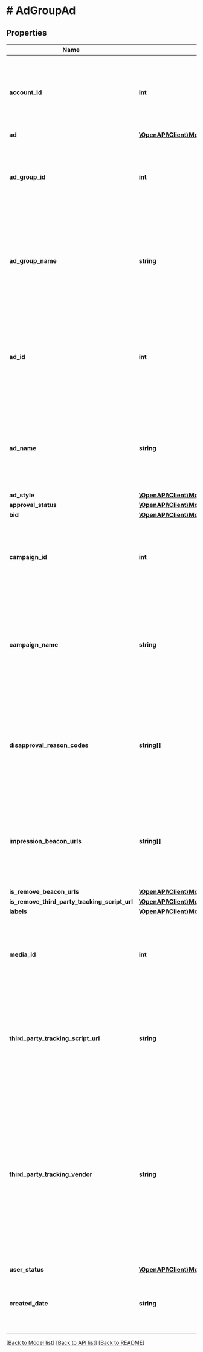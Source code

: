 # # AdGroupAd

## Properties

Name | Type | Description | Notes
------------ | ------------- | ------------- | -------------
**account_id** | **int** | &lt;div lang&#x3D;\&quot;ja\&quot;&gt; アカウントIDです。&lt;br&gt; このフィールドは、リクエストの場合は必須です。 &lt;/div&gt; &lt;div lang&#x3D;\&quot;en\&quot;&gt; Account ID.&lt;br&gt; This field is required in requests. &lt;/div&gt; | [optional]
**ad** | [**\OpenAPI\Client\Model\AdGroupAdServiceAd**](AdGroupAdServiceAd.md) |  | [optional]
**ad_group_id** | **int** | &lt;div lang&#x3D;\&quot;ja\&quot;&gt; 広告グループIDです。&lt;br&gt; このフィールドは、リクエストの場合は必須です。 &lt;/div&gt; &lt;div lang&#x3D;\&quot;en\&quot;&gt; Ad group ID.&lt;br&gt; This field is required in requests. &lt;/div&gt; | [optional]
**ad_group_name** | **string** | &lt;div lang&#x3D;\&quot;ja\&quot;&gt; 広告グループ名です。&lt;br&gt; このフィールドは、レスポンスの際に返却されますが、リクエストの際には無視されます。 &lt;/div&gt; &lt;div lang&#x3D;\&quot;en\&quot;&gt; Ad group name.&lt;br&gt; Although this field will be returned in the response, it will be ignored on input. &lt;/div&gt; | [optional]
**ad_id** | **int** | &lt;div lang&#x3D;\&quot;ja\&quot;&gt; 広告IDです。&lt;br&gt; このフィールドは、ADD時は無視され、SETおよびREMOVE時に必須となります。 &lt;/div&gt; &lt;div lang&#x3D;\&quot;en\&quot;&gt; Ad ID.&lt;br&gt; This field will be ignored in ADD operation, and will be required in SET and REMOVE operation. &lt;/div&gt; | [optional]
**ad_name** | **string** | &lt;div lang&#x3D;\&quot;ja\&quot;&gt; 広告名です。&lt;br&gt; このフィールドは、ADD時は必須となり、SET時は省略可能となります。 &lt;/div&gt; &lt;div lang&#x3D;\&quot;en\&quot;&gt; Ad name.&lt;br&gt; This field is required in ADD operation, and will be optional in SET operation. &lt;/div&gt; | [optional]
**ad_style** | [**\OpenAPI\Client\Model\AdGroupAdServiceAdStyle**](AdGroupAdServiceAdStyle.md) |  | [optional]
**approval_status** | [**\OpenAPI\Client\Model\AdGroupAdServiceApprovalStatus**](AdGroupAdServiceApprovalStatus.md) |  | [optional]
**bid** | [**\OpenAPI\Client\Model\AdGroupAdServiceBid**](AdGroupAdServiceBid.md) |  | [optional]
**campaign_id** | **int** | &lt;div lang&#x3D;\&quot;ja\&quot;&gt; キャンペーンIDです。&lt;br&gt; このフィールドは、リクエストの場合は必須です。 &lt;/div&gt; &lt;div lang&#x3D;\&quot;en\&quot;&gt; Campaign ID.&lt;br&gt; This field is required in requests. &lt;/div&gt; | [optional]
**campaign_name** | **string** | &lt;div lang&#x3D;\&quot;ja\&quot;&gt; キャンペーン名です。&lt;br&gt; このフィールドは、レスポンスの際に返却されますが、リクエストの際には無視されます。 &lt;/div&gt; &lt;div lang&#x3D;\&quot;en\&quot;&gt; Campaign name.&lt;br&gt; Although this field will be returned in the response, it will be ignored on input. &lt;/div&gt; | [optional]
**disapproval_reason_codes** | **string[]** | &lt;div lang&#x3D;\&quot;ja\&quot;&gt; 掲載拒否の理由です。&lt;br&gt; このフィールドは、レスポンスの際に返却されますが、リクエストの際には無視されます。 &lt;/div&gt; &lt;div lang&#x3D;\&quot;en\&quot;&gt; Reject reason on editorial review.&lt;br&gt; Although this field will be returned in the response, it will be ignored on input. &lt;/div&gt; | [optional]
**impression_beacon_urls** | **string[]** | &lt;div lang&#x3D;\&quot;ja\&quot;&gt; インプレッションビーコンURLです。&lt;br&gt; ADDおよびSET時、このフィールドは省略可能となります。 &lt;/div&gt; &lt;div lang&#x3D;\&quot;en\&quot;&gt; Impression beacon URL.&lt;br&gt; This field is optional in ADD and SET operation. &lt;/div&gt; | [optional]
**is_remove_beacon_urls** | [**\OpenAPI\Client\Model\AdGroupAdServiceIsRemoveFlg**](AdGroupAdServiceIsRemoveFlg.md) |  | [optional]
**is_remove_third_party_tracking_script_url** | [**\OpenAPI\Client\Model\AdGroupAdServiceIsRemoveFlg**](AdGroupAdServiceIsRemoveFlg.md) |  | [optional]
**labels** | [**\OpenAPI\Client\Model\AdGroupAdServiceLabel[]**](AdGroupAdServiceLabel.md) |  | [optional]
**media_id** | **int** | &lt;div lang&#x3D;\&quot;ja\&quot;&gt; メディアIDです。&lt;br&gt; ADDおよびSET時、このフィールドは省略可能となります。 &lt;/div&gt; &lt;div lang&#x3D;\&quot;en\&quot;&gt; Media ID.&lt;br&gt; This field is optional in ADD and SET operation. &lt;/div&gt; | [optional]
**third_party_tracking_script_url** | **string** | &lt;div lang&#x3D;\&quot;ja\&quot;&gt; 第三者計測スクリプトURLです。&lt;br&gt; ADDおよびSET時、このフィールドは省略可能となります。 &lt;/div&gt; &lt;div lang&#x3D;\&quot;en\&quot;&gt; Third party tracking script URL.&lt;br&gt; This field is optional in ADD and SET operation. &lt;/div&gt; | [optional]
**third_party_tracking_vendor** | **string** | &lt;div lang&#x3D;\&quot;ja\&quot;&gt; 第三者計測ベンダー（ReadOnly）です。&lt;br&gt; thirdPartyTrackingScriptUrlのドメインに基づく第三者計測ベンダーが設定されます。&lt;br&gt; このフィールドは、レスポンスの際に返却されますが、リクエストの際には無視されます。 &lt;/div&gt; &lt;div lang&#x3D;\&quot;en\&quot;&gt; Third party tracking vendor (Read only).&lt;br&gt; Third party tracking vendor based on domain of thirdPartyTrackingScriptUrl is set.&lt;br&gt; Although this field will be returned in the response, it will be ignored on input. &lt;/div&gt; | [optional]
**user_status** | [**\OpenAPI\Client\Model\AdGroupAdServiceUserStatus**](AdGroupAdServiceUserStatus.md) |  | [optional]
**created_date** | **string** | &lt;div lang&#x3D;\&quot;ja\&quot;&gt;広告が作成された日時です。&lt;br&gt;※フォーマット：yyyyMMdd&lt;/div&gt; &lt;div lang&#x3D;\&quot;en\&quot;&gt;Date of Ad made.&lt;br&gt;* Format: yyyyMMdd&lt;/div&gt; | [optional]

[[Back to Model list]](../../README.md#models) [[Back to API list]](../../README.md#endpoints) [[Back to README]](../../README.md)
